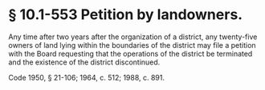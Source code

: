 # § 10.1-553 Petition by landowners.

<p>Any time after two years after the organization of a district, any twenty-five owners of land lying within the boundaries of the district may file a petition with the Board requesting that the operations of the district be terminated and the existence of the district discontinued.</p><p>Code 1950, § 21-106; 1964, c. 512; 1988, c. 891.</p>